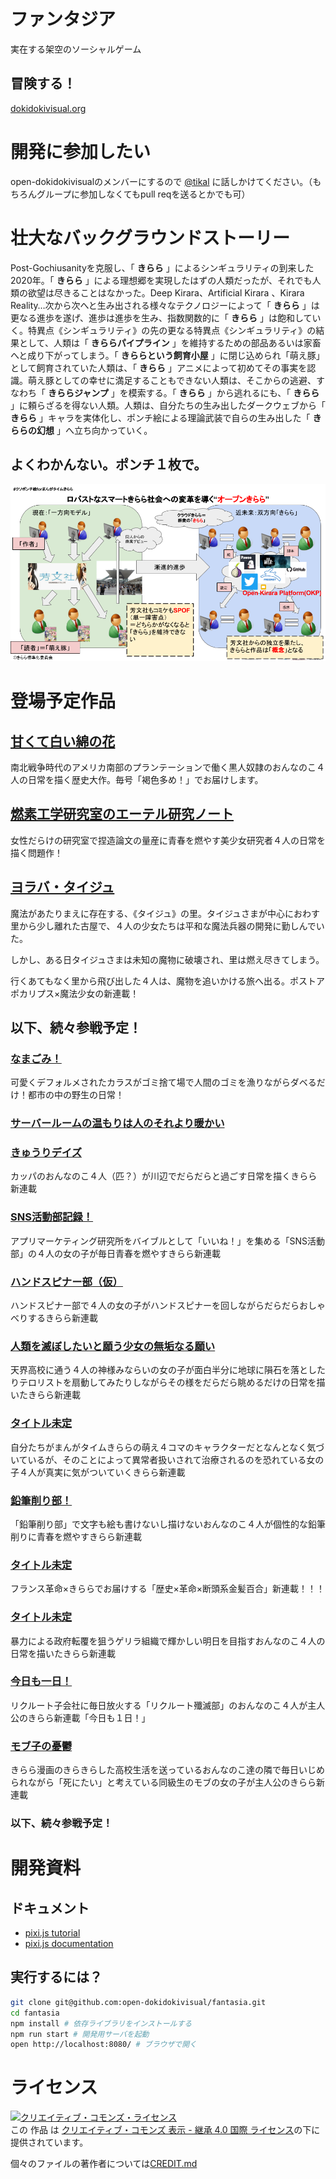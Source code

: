 # ファンタジア
実在する架空のソーシャルゲーム

## 冒険する！

[dokidokivisual.org](http://dokidokivisual.org/)

# 開発に参加したい

open-dokidokivisualのメンバーにするので [@tikal](https://twitter.com/tikal) に話しかけてください。（もちろんグループに参加しなくてもpull reqを送るとかでも可）

# 壮大なバックグラウンドストーリー

Post-Gochiusanityを克服し、「 **きらら** 」によるシンギュラリティの到来した2020年。「 **きらら** 」による理想郷を実現したはずの人類だったが、それでも人類の欲望は尽きることはなかった。Deep Kirara、Artificial Kirara
、Kirara Reality…次から次へと生み出される様々なテクノロジーによって「 **きらら** 」は更なる進歩を遂げ、進歩は進歩を生み、指数関数的に「 **きらら** 」は飽和していく。特異点《シンギュラリティ》の先の更なる特異点《シンギュラリティ》の結果として、人類は「 **きららパイプライン** 」を維持するための部品あるいは家畜へと成り下がってしまう。「 **きららという飼育小屋** 」に閉じ込められ「萌え豚」として飼育されていた人類は、「 **きらら** 」アニメによって初めてその事実を認識。萌え豚としての幸せに満足することもできない人類は、そこからの逃避、すなわち「 **きららジャンプ** 」を模索する。「 **きらら** 」から逃れるにも、「 **きらら** 」に頼らざるを得ない人類。人類は、自分たちの生み出したダークウェブから「 **きらら** 」キャラを実体化し、ポンチ絵による理論武装で自らの生み出した「 **きららの幻想** 」へ立ち向かっていく。

## よくわかんない。ポンチ１枚で。

[![](./image.png)](https://docs.google.com/presentation/d/124Xwcyl0AbXDc6xXPQX2OJ0flfriOLStmVDNAGUJgFE/edit#slide=id.g22c6eadebd_1312_30)

# 登場予定作品

## [甘くて白い綿の花](https://twitter.com/tikal/status/867053860019253248)

南北戦争時代のアメリカ南部のプランテーションで働く黒人奴隷のおんなのこ４人の日常を描く歴史大作。毎号「褐色多め！」でお届けします。

## [燃素工学研究室のエーテル研究ノート](https://twitter.com/tikal/status/917382944976658433)

女性だらけの研究室で捏造論文の量産に青春を燃やす美少女研究者４人の日常を描く問題作！

## [ヨラバ・タイジュ](https://github.com/YorabaTaiju/Novel)

魔法があたりまえに存在する、《タイジュ》の里。タイジュさまが中心におわす里から少し離れた古屋で、４人の少女たちは平和な魔法兵器の開発に勤しんでいた。

しかし、ある日タイジュさまは未知の魔物に破壊され、里は燃え尽きてしまう。

行くあてもなく里から飛び出した４人は、魔物を追いかける旅へ出る。ポストアポカリプス×魔法少女の新連載！

## 以下、続々参戦予定！

### [なまごみ！](https://twitter.com/tikal/status/927756412175790080)

可愛くデフォルメされたカラスがゴミ捨て場で人間のゴミを漁りながらダベるだけ！都市の中の野生の日常！

### [サーバールームの温もりは人のそれより暖かい](https://twitter.com/tikal/status/890467044335927297)

### [きゅうりデイズ](https://twitter.com/tikal/status/887628155476877312)

カッパのおんなのこ４人（匹？）が川辺でだらだらと過ごす日常を描くきらら新連載

### [SNS活動部記録！](https://twitter.com/tikal/status/885559787244486656)

アプリマーケティング研究所をバイブルとして「いいね！」を集める「SNS活動部」の４人の女の子が毎日青春を燃やすきらら新連載

### [ハンドスピナー部（仮）](https://twitter.com/tikal/status/885559787244486656)

ハンドスピナー部で４人の女の子がハンドスピナーを回しながらだらだらおしゃべりするきらら新連載

### [人類を滅ぼしたいと願う少女の無垢なる願い](https://twitter.com/tikal/status/882561449180053504)

天界高校に通う４人の神様みならいの女の子が面白半分に地球に隕石を落としたりテロリストを扇動してみたりしながらその様をだらだら眺めるだけの日常を描いたきらら新連載

### [タイトル未定](https://twitter.com/tikal/status/882280306262237184)

自分たちがまんがタイムきららの萌え４コマのキャラクターだとなんとなく気づいているが、そのことによって異常者扱いされて治療されるのを恐れている女の子４人が真実に気がついていくきらら新連載

### [鉛筆削り部！](https://twitter.com/tikal/status/869683779304013826)

「鉛筆削り部」で文字も絵も書けないし描けないおんなのこ４人が個性的な鉛筆削りに青春を燃やすきらら新連載

### [タイトル未定](https://twitter.com/tikal/status/869487414183514112)

フランス革命×きららでお届けする「歴史×革命×断頭系金髪百合」新連載！！！

### [タイトル未定](https://twitter.com/tikal/status/869485238010781697)

暴力による政府転覆を狙うゲリラ組織で輝かしい明日を目指すおんなのこ４人の日常を描いたきらら新連載

### [今日も一日！](https://twitter.com/tikal/status/867321122433286148)

リクルート子会社に毎日放火する「リクルート殲滅部」のおんなのこ４人が主人公のきらら新連載「今日も１日！」

### [モブ子の憂鬱](https://twitter.com/tikal/status/862313271847657472)

きらら漫画のきらきらした高校生活を送っているおんなのこ達の隣で毎日いじめられながら「死にたい」と考えている同級生のモブの女の子が主人公のきらら新連載

### 以下、続々参戦予定！

# 開発資料

## ドキュメント

 - [pixi.js tutorial](https://github.com/kittykatattack/learningPixi)
 - [pixi.js documentation](http://pixijs.download/dev/docs/index.html)

## 実行するには？

```bash
git clone git@github.com:open-dokidokivisual/fantasia.git
cd fantasia
npm install # 依存ライブラリをインストールする
npm run start # 開発用サーバを起動
open http://localhost:8080/ # ブラウザで開く
```

# ライセンス

<a rel="license" href="http://creativecommons.org/licenses/by-sa/4.0/"><img alt="クリエイティブ・コモンズ・ライセンス" style="border-width:0" src="https://i.creativecommons.org/l/by-sa/4.0/88x31.png" /></a><br />この 作品 は <a rel="license" href="http://creativecommons.org/licenses/by-sa/4.0/">クリエイティブ・コモンズ 表示 - 継承 4.0 国際 ライセンス</a>の下に提供されています。

個々のファイルの著作者については[CREDIT.md](CREDIT.md)
